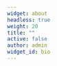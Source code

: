 ```yaml
---
widget: about
headless: true
weight: 20
title: ""
active: false
author: admin
widget_id: bio
---
```

